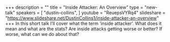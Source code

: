 +++
description = ""
title = "Inside Attacker: An Overview"
type = "new-talk"
speakers = [
        "dustin-collins",
]
youtube = "ReuepsVYRq4"
slideshare = "https://www.slideshare.net/DustinCollins1/inside-attacker-an-overview"
+++
In this short talk I’ll cover what the term ‘inside attacker’. What does it mean and what are the stats? Are inside attacks getting worse or better? If worse, what can we do about that?